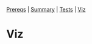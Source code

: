[Prereqs](https://github.com/REU-SOS/Stats/blob/master/Prereqs.md#prereqs) | [Summary](https://github.com/REU-SOS/Stats/blob/master/Summary.md#summary) | [Tests](https://github.com/REU-SOS/Stats/blob/master/Tests.md#tests) | [Viz](https://github.com/REU-SOS/Stats/blob/master/Viz.md#viz)

# Viz

